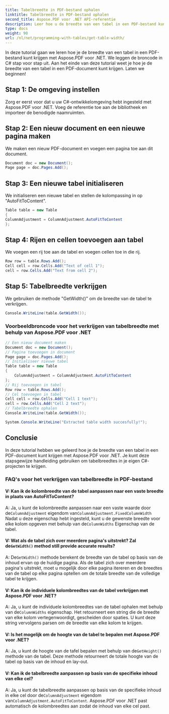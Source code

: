 ```yaml
---
title: Tabelbreedte in PDF-bestand ophalen
linktitle: Tabelbreedte in PDF-bestand ophalen
second_title: Aspose.PDF voor .NET API-referentie
description: Leer hoe u de breedte van een tabel in een PDF-bestand kunt bepalen met Aspose.PDF voor .NET.
type: docs
weight: 90
url: /nl/net/programming-with-tables/get-table-width/
---
```

In deze tutorial gaan we leren hoe je de breedte van een tabel in een PDF-bestand kunt krijgen met Aspose.PDF voor .NET. We leggen de broncode in C# stap voor stap uit. Aan het einde van deze tutorial weet je hoe je de breedte van een tabel in een PDF-document kunt krijgen. Laten we beginnen!

## Stap 1: De omgeving instellen
Zorg er eerst voor dat u uw C#-ontwikkelomgeving hebt ingesteld met Aspose.PDF voor .NET. Voeg de referentie toe aan de bibliotheek en importeer de benodigde naamruimten.

## Stap 2: Een nieuw document en een nieuwe pagina maken
We maken een nieuw PDF-document en voegen een pagina toe aan dit document.

```csharp
Document doc = new Document();
Page page = doc.Pages.Add();
```

## Stap 3: Een nieuwe tabel initialiseren
We initialiseren een nieuwe tabel en stellen de kolompassing in op "AutoFitToContent".

```csharp
Table table = new Table
{
ColumnAdjustment = ColumnAdjustment.AutoFitToContent
};
```

## Stap 4: Rijen en cellen toevoegen aan tabel
We voegen een rij toe aan de tabel en voegen cellen toe in die rij.

```csharp
Row row = table.Rows.Add();
Cell cell = row.Cells.Add("Text of cell 1");
cell = row.Cells.Add("Text from cell 2");
```

## Stap 5: Tabelbreedte verkrijgen
We gebruiken de methode "GetWidth()" om de breedte van de tabel te verkrijgen.

```csharp
Console.WriteLine(table.GetWidth());
```

### Voorbeeldbroncode voor het verkrijgen van tabelbreedte met behulp van Aspose.PDF voor .NET

```csharp
// Een nieuw document maken
Document doc = new Document();
// Pagina toevoegen in document
Page page = doc.Pages.Add();
// Initialiseer nieuwe tabel
Table table = new Table
{
	ColumnAdjustment = ColumnAdjustment.AutoFitToContent
};
// Rij toevoegen in tabel
Row row = table.Rows.Add();
// Cel toevoegen in tabel
Cell cell = row.Cells.Add("Cell 1 text");
cell = row.Cells.Add("Cell 2 text");
// Tabelbreedte ophalen
Console.WriteLine(table.GetWidth());

System.Console.WriteLine("Extracted table width succesfully!");
```

## Conclusie
In deze tutorial hebben we geleerd hoe je de breedte van een tabel in een PDF-document kunt krijgen met Aspose.PDF voor .NET. Je kunt deze stapsgewijze handleiding gebruiken om tabelbreedtes in je eigen C#-projecten te krijgen.

### FAQ's voor het verkrijgen van tabelbreedte in PDF-bestand

#### V: Kan ik de kolombreedte van de tabel aanpassen naar een vaste breedte in plaats van AutoFitToContent?

 A: Ja, u kunt de kolombreedte aanpassen naar een vaste waarde door de`ColumnAdjustment` eigendom van`ColumnAdjustment.FixedColumnWidth` Nadat u deze eigenschap hebt ingesteld, kunt u de gewenste breedte voor elke kolom opgeven met behulp van de`ColumnWidths` Eigenschap van de tabel.

####  V: Wat als de tabel zich over meerdere pagina's uitstrekt? Zal de`GetWidth()` method still provide accurate results?

 A: De`GetWidth()` methode berekent de breedte van de tabel op basis van de inhoud ervan op de huidige pagina. Als de tabel zich over meerdere pagina's uitstrekt, moet u mogelijk door elke pagina itereren en de breedtes van de tabel op elke pagina optellen om de totale breedte van de volledige tabel te krijgen.

#### V: Kan ik de individuele kolombreedtes van de tabel verkrijgen met Aspose.PDF voor .NET?

A: Ja, u kunt de individuele kolombreedtes van de tabel ophalen met behulp van de`ColumnWidths` eigenschap. Het retourneert een string die de breedte van elke kolom vertegenwoordigt, gescheiden door spaties. U kunt deze string vervolgens parsen om de breedte van elke kolom te krijgen.

#### V: Is het mogelijk om de hoogte van de tabel te bepalen met Aspose.PDF voor .NET?

 A: Ja, u kunt de hoogte van de tafel bepalen met behulp van de`GetHeight()` methode van de tabel. Deze methode retourneert de totale hoogte van de tabel op basis van de inhoud en lay-out.

#### V: Kan ik de tabelbreedte aanpassen op basis van de specifieke inhoud van elke cel?

 A: Ja, u kunt de tabelbreedte aanpassen op basis van de specifieke inhoud in elke cel door de`ColumnAdjustment` eigendom van`ColumnAdjustment.AutoFitToContent`. Aspose.PDF voor .NET past automatisch de kolombreedtes aan zodat de inhoud van elke cel past.